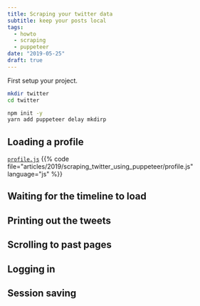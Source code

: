 ```yaml
---
title: Scraping your twitter data
subtitle: keep your posts local
tags:
  - howto
  - scraping
  - puppeteer
date: "2019-05-25"
draft: true
---
```


First setup your project.

```bash
mkdir twitter
cd twitter

npm init -y
yarn add puppeteer delay mkdirp
```

## Loading a profile

[`profile.js`](profile.js`)
{{% code file="articles/2019/scraping_twitter_using_puppeteer/profile.js" language="js" %}}

## Waiting for the timeline to load

## Printing out the tweets

## Scrolling to past pages

## Logging in

## Session saving
